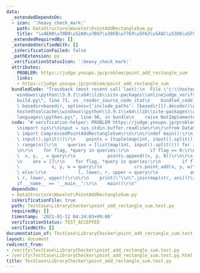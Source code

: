 ```yaml
---
data:
  _extendedDependsOn:
  - icon: ':heavy_check_mark:'
    path: DataStructure\Wavelet\PointAddRectangleSum.py
    title: "\u4E00\u70B9\u52A0\u7B97\u30FB\u77E9\u5F62\u548C\u53D6\u5F97"
  _extendedRequiredBy: []
  _extendedVerifiedWith: []
  _isVerificationFailed: false
  _pathExtension: py
  _verificationStatusIcon: ':heavy_check_mark:'
  attributes:
    PROBLEM: https://judge.yosupo.jp/problem/point_add_rectangle_sum
    links:
    - https://judge.yosupo.jp/problem/point_add_rectangle_sum
  bundledCode: "Traceback (most recent call last):\n  File \"c:\\hostedtoolcache\\\
    windows\\python\\3.9.1\\x64\\lib\\site-packages\\onlinejudge_verify\\documentation\\\
    build.py\", line 71, in _render_source_code_stat\n    bundled_code = language.bundle(stat.path,\
    \ basedir=basedir, options={'include_paths': [basedir]}).decode()\n  File \"c:\\\
    hostedtoolcache\\windows\\python\\3.9.1\\x64\\lib\\site-packages\\onlinejudge_verify\\\
    languages\\python.py\", line 96, in bundle\n    raise NotImplementedError\nNotImplementedError\n"
  code: "# verification-helper: PROBLEM https://judge.yosupo.jp/problem/point_add_rectangle_sum\r\
    \nimport sys\r\ninput = sys.stdin.buffer.readline\r\n\r\nfrom DataStructure.Wavelet.PointAddRectangleSum\
    \ import CompressedPointAddRectangleSum\r\n\r\n\r\ndef main():\r\n    n, q = map(int,\
    \ input().split())\r\n    points = [tuple(map(int, input().split())) for i in\
    \ range(n)]\r\n    queries = [list(map(int, input().split())) for i in range(q)]\r\
    \n\r\n    for flag, *query in queries:\r\n        if flag == 0:\r\n          \
    \  x, y, _ = query\r\n            points.append((x, y, 0))\r\n\r\n    crs = CompressedPointAddRectangleSum(points)\r\
    \n    ans = []\r\n    for flag, *query in queries:\r\n        if flag == 0:\r\n\
    \            x, y, w = query\r\n            crs.point_add(x, y, w)\r\n       \
    \ else:\r\n            l, lower, r, upper = query\r\n            ans.append(crs.rect_sum(l,\
    \ r, lower, upper))\r\n\r\n    print(\"\\n\".join(map(str, ans)))\r\n\r\n\r\n\
    if __name__ == '__main__':\r\n    main()\r\n"
  dependsOn:
  - DataStructure\Wavelet\PointAddRectangleSum.py
  isVerificationFile: true
  path: TestCase\LibraryChecker\point_add_rectangle_sum.test.py
  requiredBy: []
  timestamp: '2021-01-12 04:24:03+09:00'
  verificationStatus: TEST_ACCEPTED
  verifiedWith: []
documentation_of: TestCase\LibraryChecker\point_add_rectangle_sum.test.py
layout: document
redirect_from:
- /verify\TestCase\LibraryChecker\point_add_rectangle_sum.test.py
- /verify\TestCase\LibraryChecker\point_add_rectangle_sum.test.py.html
title: TestCase\LibraryChecker\point_add_rectangle_sum.test.py
---
```

